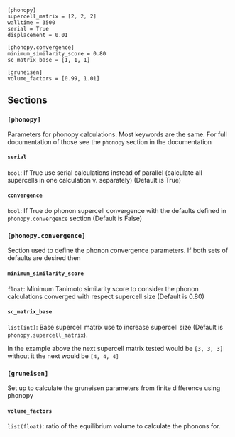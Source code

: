 ```
[phonopy]
supercell_matrix = [2, 2, 2]
walltime = 3500
serial = True
displacement = 0.01

[phonopy.convergence]
minimum_similarity_score = 0.80
sc_matrix_base = [1, 1, 1]

[gruneisen]
volume_factors = [0.99, 1.01]

```
## Sections

### `[phonopy]`

Parameters for phonopy calculations. Most keywords are the same. For full documentation of those see the `phonopy` section in the documentation

#### `serial`

`bool`: If True use serial calculations instead of parallel (calculate all supercells in one calculation v. separately) (Default is True)

#### `convergence`

`bool`: If True do phonon supercell convergence with the defaults defined in `phonopy.convergence` section (Default is False)

### `[phonopy.convergence]`

Section used to define the phonon convergence parameters. If both sets of defaults are desired then

#### `minimum_similarity_score`

`float`: Minimum Tanimoto similarity score to consider the phonon calculations converged with respect supercell size (Default is 0.80)

#### `sc_matrix_base`

`list(int)`: Base supercell matrix use to increase supercell size (Default is `phonopy.supercell_matrix`).

In the example above the next supercell matrix tested would be `[3, 3, 3]` without it the next would be `[4, 4, 4]`

### `[gruneisen]`

Set up to calculate the gruneisen parameters from finite difference using phonopy

#### `volume_factors`

`list(float)`: ratio of the equilibrium volume to calculate the phonons for.
